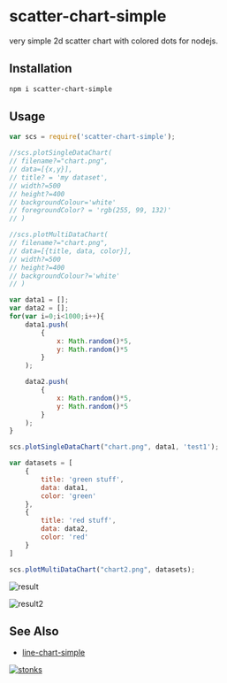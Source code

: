 # scatter-chart-simple

very simple 2d scatter chart with colored dots for nodejs.

## Installation

```sh
npm i scatter-chart-simple
```

## Usage 

```javascript
var scs = require('scatter-chart-simple');

//scs.plotSingleDataChart(
// filename?="chart.png",
// data=[{x,y}],
// title? = 'my dataset',
// width?=500
// height?=400
// backgroundColour='white'
// foregroundColor? = 'rgb(255, 99, 132)'
// )

//scs.plotMultiDataChart(
// filename?="chart.png",
// data=[{title, data, color}],
// width?=500
// height?=400
// backgroundColour?='white'
// )

var data1 = [];
var data2 = [];
for(var i=0;i<1000;i++){
    data1.push(
        {
            x: Math.random()*5,
            y: Math.random()*5
        }
    );

    data2.push(
        {
            x: Math.random()*5,
            y: Math.random()*5
        }
    );
}

scs.plotSingleDataChart("chart.png", data1, 'test1');

var datasets = [
    {
        title: 'green stuff',
        data: data1,
        color: 'green'
    },
    {
        title: 'red stuff',
        data: data2,
        color: 'red'
    }
]

scs.plotMultiDataChart("chart2.png", datasets);
```

![result](https://i.imgur.com/p2vYAnf.png)

![result2](https://i.imgur.com/hRyphzT.png)


## See Also

- [line-chart-simple](https://www.npmjs.com/package/line-chart-simple) 





[![stonks](https://i.imgur.com/UpDxbfe.png)](https://www.npmjs.com/~stonkpunk)

